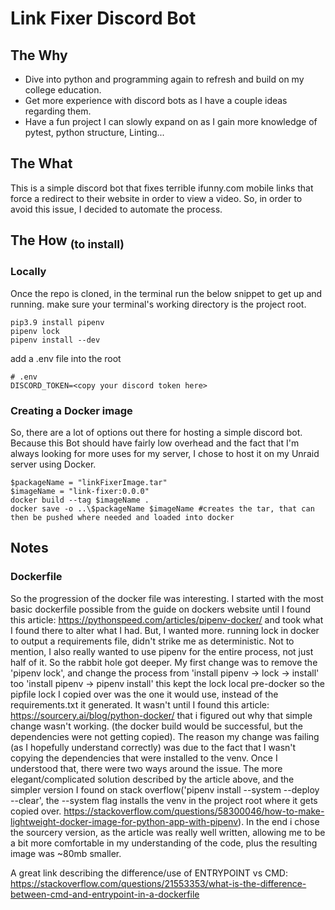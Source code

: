 # Link Fixer Discord Bot

## The Why

- Dive into python and programming again to refresh and build on my college education.
- Get more experience with discord bots as I have a couple ideas regarding them.
- Have a fun project I can slowly expand on as I gain more knowledge of pytest, python structure, Linting...

## The What

This is a simple discord bot that fixes terrible ifunny.com mobile links that force a redirect to their website in order to view a video. So, in order to avoid this issue, I decided to automate the process.

## The How <sub>(to install)</sub>

### Locally
Once the repo is cloned, in the terminal run the below snippet to get up and running. make sure your terminal's working directory is the project root. 
```:
pip3.9 install pipenv
pipenv lock
pipenv install --dev
```
add a .env file into the root
```:
# .env
DISCORD_TOKEN=<copy your discord token here>
```
### Creating a Docker image

So, there are a lot of options out there for hosting a simple discord bot. Because this Bot should have fairly low overhead and the fact that I'm always looking for more uses for my server, I chose to host it on my Unraid server using Docker.
```python:
$packageName = "linkFixerImage.tar"
$imageName = "link-fixer:0.0.0"
docker build --tag $imageName .
docker save -o ..\$packageName $imageName #creates the tar, that can then be pushed where needed and loaded into docker
```

## Notes

### Dockerfile 

So the progression of the docker file was interesting. I started with the most basic dockerfile possible from the guide on dockers website
until I found this article: https://pythonspeed.com/articles/pipenv-docker/ and took what I found there to alter what I had. But, I wanted more.
running lock in docker to output a requirements file, didn't strike me as deterministic. Not to mention, I also really wanted to use pipenv for the entire process, not just half of it. So the rabbit hole got deeper.
My first change was to remove the 'pipenv lock', and change the process from 'install pipenv -> lock -> install' too 'install pipenv -> pipenv install' this kept the lock local pre-docker so the pipfile 
lock I copied over was the one it would use, instead of the requirements.txt it generated. It wasn't until I found this article: https://sourcery.ai/blog/python-docker/ that i figured out why that simple change wasn't working.
(the docker build would be successful, but the dependencies were not getting copied). The reason my change was failing (as I hopefully understand correctly) was due to the fact that I wasn't copying the dependencies that were installed to the venv.
Once I understood that, there were two ways around the issue. The more elegant/complicated solution described by the article above, and the simpler version I found on stack overflow('pipenv install --system --deploy --clear', the --system flag installs the venv in the project root where it gets copied over. https://stackoverflow.com/questions/58300046/how-to-make-lightweight-docker-image-for-python-app-with-pipenv).
In the end i chose the sourcery version, as the article was really well written, allowing me to be a bit more comfortable in my understanding of the code, plus the resulting image was ~80mb smaller.

A great link describing the difference/use of ENTRYPOINT vs CMD: https://stackoverflow.com/questions/21553353/what-is-the-difference-between-cmd-and-entrypoint-in-a-dockerfile